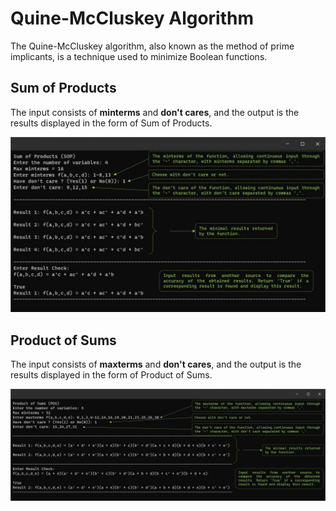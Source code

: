 # Quine-McCluskey Algorithm

The Quine-McCluskey algorithm, also known as the method of prime implicants, is a technique used to minimize Boolean functions.

## Sum of Products

The input consists of **minterms** and **don't cares**, and the output is the results displayed in the form of Sum of Products.

![sum_of_products_img](/demo_images/SOP%20(Quine-McCluskey%20Algorithm).jpg)

## Product of Sums

The input consists of **maxterms** and **don't cares**, and the output is the results displayed in the form of Product of Sums.

![product_of_sums_img](/demo_images/POS%20(Quine-McCluskey%20Algorithm).jpg)
